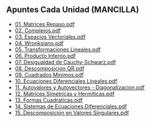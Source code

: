 
<html>
<body>
<h2>Apuntes Cada Unidad (MANCILLA)</h2>
<ul>
    <li><a href="01. Matrices Repaso.pdf">01. Matrices Repaso.pdf</a></li>
    <li><a href="02. Complejos.pdf">02. Complejos.pdf</a></li>
    <li><a href="03. Espacios Vectoriales.pdf">03. Espacios Vectoriales.pdf</a></li>
    <li><a href="04. Wronksiano.pdf">04. Wronksiano.pdf</a></li>
    <li><a href="05. Transformaciones Lineales.pdf">05. Transformaciones Lineales.pdf</a></li>
    <li><a href="06. Producto Interno.pdf">06. Producto Interno.pdf</a></li>
    <li><a href="07. Desigualdad de Cauchy-Schwarz.pdf">07. Desigualdad de Cauchy-Schwarz.pdf</a></li>
    <li><a href="08. Descomposicion QR.pdf">08. Descomposicion QR.pdf</a></li>
    <li><a href="09. Cuadrados Minimos.pdf">09. Cuadrados Minimos.pdf</a></li>
    <li><a href="10. Ecuaciones Diferenciales Lineales.pdf">10. Ecuaciones Diferenciales Lineales.pdf</a></li>
    <li><a href="11. Autovalores y Autovectores - Diagonalizacion.pdf">11. Autovalores y Autovectores - Diagonalizacion.pdf</a></li>
    <li><a href="12. Matrices Simetricas y Hermiticas.pdf">12. Matrices Simetricas y Hermiticas.pdf</a></li>
    <li><a href="13. Formas Cuadraticas.pdf">13. Formas Cuadraticas.pdf</a></li>
    <li><a href="14. Sistemas de Ecuaciones Diferenciales.pdf">14. Sistemas de Ecuaciones Diferenciales.pdf</a></li>
    <li><a href="15. Descomposicion en Valores Singulares.pdf">15. Descomposicion en Valores Singulares.pdf</a></li>
</ul>
</body>
</html>
